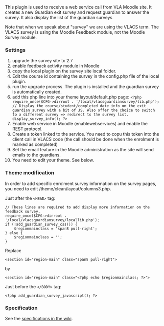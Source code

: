 This plugin is used to receive a web service call from VLA Moodle site.
It creates a new Guardian exit survey and request guardian to answer the survey.
It also display the list of the guardian surveys.

Note that when we speak about "survey" we are using the VLACS term.
The VLACS survey is using the Moodle Feedback module, not the Moodle Survey module.

### Settings
1. upgrade the survey site to 2.7
2. enable feedback activity module in Moodle
3. copy the local plugin on the survey site local folder.
4. Edit the course id containing the survey in the config.php file of the local plugin.
5. run the upgrade process. The plugin is installed and the guardian survey is automatically created.
6. add this php line into your theme layout/default.php page: ```<?php require_once($CFG->dirroot . '/local/vlacsguardiansurvey/lib.php'); // Display the course/student/completed date info on the exit guardian survey with a bit of JS. Also offer the choice to switch to a different survey => redirect to the survey list. display_survey_info(); ?>```
7. Enable web service in Moodle (enablewebservices) and enable the REST protocol.
8. Create a token linked to the service. You need to copu this token into the client call in VLACS code (the call should be done when the enrolment is marked as completed)
9. Set the email feature in the Moodle administration as the site will send emails to the guardians.
10. You need to edit your theme. See below.


### Theme modification
In order to add specific enrolment survey information on the survey pages,
you need to edit /theme/clean/layout/columns3.php.

Just after the ```<HEAD>``` tag:
```
// These lines are required to add display more information on the feedback survey.
require_once($CFG->dirroot . '/local/vlacsguardiansurvey/locallib.php');
if (!add_guardian_survey_css()) {
    $regionmainclass = 'span8 pull-right';
} else {
    $regionmainclass = '';
}
```
Replace
```
<section id="region-main" class="span8 pull-right">
```
by
```
<section id="region-main" class="<?php echo $regionmainclass; ?>">
```
Just before the ```</BODY>``` tag:
```
<?php add_guardian_survey_javascript(); ?>
```

### Specification
See the [specifications in the wiki](https://github.com/Bepaw/moodle-local_vlacsguardiansurvey/wiki/Specifications).

